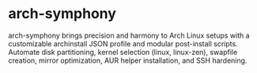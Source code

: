 # arch-symphony
arch-symphony brings precision and harmony to Arch Linux setups with a customizable archinstall JSON profile and modular post-install scripts. Automate disk partitioning, kernel selection (linux, linux-zen), swapfile creation, mirror optimization, AUR helper installation, and SSH hardening.
